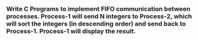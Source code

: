 ### Write C Programs to implement FIFO communication between processes. Process-1 will send N integers to Process-2, which will sort the integers (in descending order) and send back to Process-1. Process-1 will display the result.
